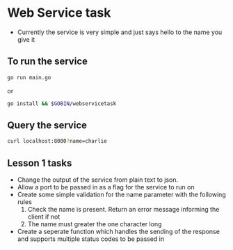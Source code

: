 # Web Service task

- Currently the service is very simple and just says hello to the name you give it

## To run the service 
```bash
go run main.go
```
or
```bash
go install && $GOBIN/webservicetask
```

## Query the service
```bash
curl localhost:8000?name=charlie
```

## Lesson 1 tasks
- Change the output of the service from plain text to json.
- Allow a port to be passed in as a flag for the service to run on
- Create some simple validation for the name parameter with the following rules
    1. Check the name is present. Return an error message informing the client if not 
    2. The name must greater the one character long
- Create a seperate function which handles the sending of the response and supports multiple status codes to be passed in
